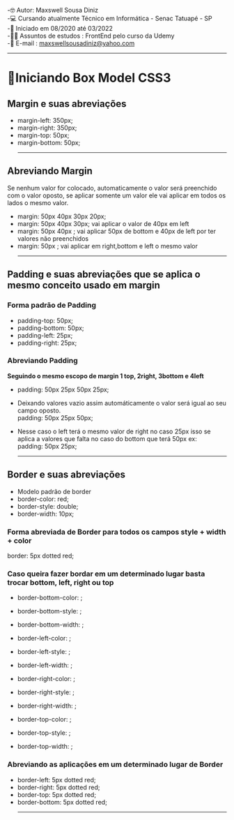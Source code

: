

-🤓 Autor: Maxswell Sousa Diniz <br>
-💻 Cursando atualmente Técnico em Informática - Senac Tatuapé - SP <br>
-🙌 Iniciado em 08/2020 até 03/2022<br>
-👨‍🎓 Assuntos de estudos : FrontEnd pelo curso da Udemy <br>
-📧 E-mail : maxswellsousadiniz@yahoo.com <hr>

 #  🎨Iniciando Box Model CSS3 <br>

## **Margin e suas abreviações**  <br>
  - margin-left: 350px; <br>
  - margin-right: 350px; <br>
  - margin-top: 50px; <br>
  - margin-bottom: 50px; <hr>

## **Abreviando Margin**
 Se nenhum valor for colocado, automaticamente o valor será preenchido com o valor oposto, se aplicar somente um valor ele vai aplicar em todos os lados o mesmo valor.<br>
  - margin: 50px 40px 30px 20px; <br>
  - margin: 50px 40px 30px; vai aplicar o valor de 40px em left  <br>
  - margin: 50px 40px ;  vai aplicar 50px de bottom e 40px de left por ter valores não preenchidos <br>
  - margin: 50px ;   vai aplicar em right,bottom e left o mesmo valor <hr>

## Padding e suas abreviações que se aplica o mesmo conceito usado em margin <br>
### **Forma padrão de Padding** <br>
-  padding-top: 50px; <br>
-  padding-bottom: 50px; <br>
-  padding-left: 25px; <br>
-  padding-right: 25px; <br>

### **Abreviando Padding** <br>
   **Seguindo o mesmo escopo de margin 1 top, 2right, 3bottom e 4left** <br>
 - padding: 50px 25px 50px 25px; <br>

 - Deixando valores vazio assim automáticamente o valor será igual ao seu campo oposto. <br>
  padding: 50px 25px 50px; <br>
 -  Nesse caso o left terá o mesmo valor de right no caso 25px isso se aplica a valores que falta no caso do bottom que terá 50px ex: <br>
  padding: 50px 25px; <hr>

## Border e suas abreviações <br>

 - Modelo padrão de border <br>
 -  border-color: red; <br>
 -  border-style: double; <br>
 -  border-width: 10px; <br>

 ### Forma abreviada de Border para todos os campos  style + width + color <br>
  border: 5px  dotted red; <br>

### **Caso queira fazer bordar em um determinado lugar basta trocar bottom, left, right ou top**  <br>
- border-bottom-color: ; <br>
- border-bottom-style: ; <br>
- border-bottom-width: ;  <br>

- border-left-color: ; <br>
- border-left-style: ; <br>
- border-left-width: ;  <br>

- border-right-color: ; <br>
- border-right-style: ; <br>
- border-right-width: ;  <br>

- border-top-color: ; <br>
- border-top-style: ; <br>
- border-top-width: ;  <br>

### **Abreviando as aplicações em um determinado lugar de Border** <br>
-  border-left: 5px  dotted red; <br>
-  border-right: 5px  dotted red; <br>
-  border-top: 5px  dotted red; <br>
-  border-bottom: 5px  dotted red; <hr>




